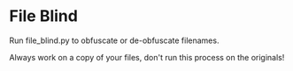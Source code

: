 File Blind
==========

Run file_blind.py to obfuscate or de-obfuscate filenames.

Always work on a copy of your files, don't run this process on the originals!


